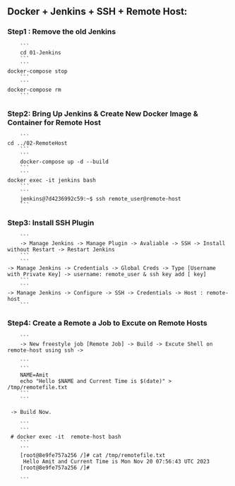 ## Docker + Jenkins + SSH + Remote Host: 
       
### Step1 : Remove the old Jenkins 
        ```
        cd 01-Jenkins
        ```
        ```
	docker-compose stop 
        ```
        ```
	docker-compose rm 
        ```

### Step2: Bring Up Jenkins & Create New Docker Image & Container for Remote Host
	
        ```
	cd ../02-RemoteHost
        ```
        ```
        docker-compose up -d --build
        ```
        ```
	docker exec -it jenkins bash
        ```
        ```
        jenkins@7d4236992c59:~$ ssh remote_user@remote-host
        ```


### Step3: Install SSH Plugin 
        ```
        -> Manage Jenkins -> Manage Plugin -> Avaliable -> SSH -> Install without Restart -> Restart Jenkins	  
        ```
        ```
	-> Manage Jenkins -> Credentials -> Global Creds -> Type [Username with Private Key] -> username: remote_user & ssh key add [ key]
        ```
        ```
	-> Manage Jenkins -> Configure -> SSH -> Credentials -> Host : remote-host
        ```
	
### Step4: Create a Remote a Job to Excute on Remote Hosts
     
        ```
        -> New freestyle job [Remote Job] -> Build -> Excute Shell on remote-host using ssh -> 
        
        ```
        ```
		NAME=Amit
        echo "Hello $NAME and Current Time is $(date)" > /tmp/remotefile.txt 
        ```
        ```
 
     -> Build Now. 	  
	 
        ```
        ```
	 # docker exec -it  remote-host bash
        ```
        ```
        [root@8e9fe757a256 /]# cat /tmp/remotefile.txt
         Hello Amit and Current Time is Mon Nov 20 07:56:43 UTC 2023
        [root@8e9fe757a256 /]#
	 
        ```
